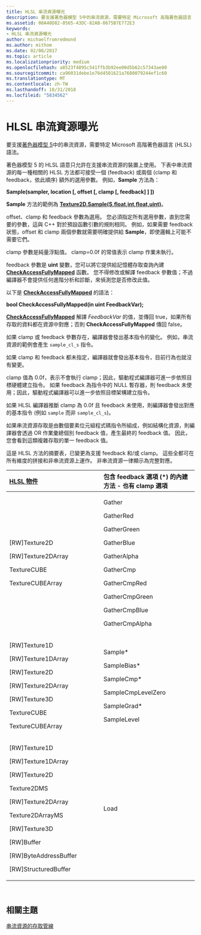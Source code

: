 ```yaml
---
title: HLSL 串流資源曝光
description: 要支援著色器模型 5中的串流資源，需要特定 Microsoft 高階著色器語言 (HLSL) 語法。
ms.assetid: 00A40D82-0565-43DC-82AB-0675B7E772E3
keywords:
- HLSL 串流資源曝光
author: michaelfromredmond
ms.author: mithom
ms.date: 02/08/2017
ms.topic: article
ms.localizationpriority: medium
ms.openlocfilehash: a8523f4895c541ffb3b92ee00d5b62c57343ae00
ms.sourcegitcommit: ca96031debe1e76d4501621a7680079244ef1c60
ms.translationtype: MT
ms.contentlocale: zh-TW
ms.lasthandoff: 10/31/2018
ms.locfileid: "5834562"
---
```

# <a name="hlsl-streaming-resources-exposure"></a>HLSL 串流資源曝光


要支援[著色器模型 5](https://msdn.microsoft.com/library/windows/desktop/ff471356)中的串流資源，需要特定 Microsoft 高階著色器語言 (HLSL) 語法。

著色器模型 5 的 HLSL 語意只允許在支援串流資源的裝置上使用。 下表中串流資源的每一種相關的 HLSL 方法都可接受一個 (feedback) 或兩個 (clamp 和 feedback，依此順序) 額外的選用參數。 例如，**Sample** 方法為：

**Sample(sampler, location \[, offset \[, clamp \[, feedback\] \] \])**

**Sample** 方法的範例為 [**Texture2D.Sample(S,float,int,float,uint)**](https://msdn.microsoft.com/library/windows/desktop/dn393787)。

offset、clamp 和 feedback 參數為選用。 您必須指定所有選用參數，直到您需要的參數，這與 C++ 對於預設函數引數的規則相同。 例如，如果需要 feedback 狀態，offset 和 clamp 兩個參數就需要明確提供給 **Sample**，即使邏輯上可能不需要它們。

clamp 參數是純量浮點值。 clamp=0.0f 的常值表示 clamp 作業未執行。

feedback 參數是 **uint** 變數，您可以將它提供給記憶體存取查詢內建 [**CheckAccessFullyMapped**](https://msdn.microsoft.com/library/windows/desktop/dn292083) 函數。 您不得修改或解譯 feedback 參數值；不過編譯器不會提供任何進階分析和診斷，來偵測您是否修改此值。

以下是 [**CheckAccessFullyMapped**](https://msdn.microsoft.com/library/windows/desktop/dn292083) 的語法：

**bool CheckAccessFullyMapped(in uint FeedbackVar);**

[**CheckAccessFullyMapped**](https://msdn.microsoft.com/library/windows/desktop/dn292083) 解譯 *FeedbackVar* 的值，並傳回 true，如果所有存取的資料都在資源中對應；否則 **CheckAccessFullyMapped** 傳回 false。

如果 clamp 或 feedback 參數存在，編譯器會發出基本指令的變化。 例如，串流資源的範例會產生 `sample_cl_s` 指令。

如果 clamp 和 feedback 都未指定，編譯器就會發出基本指令，目前行為也就沒有變更。

clamp 值為 0.0f，表示不會執行 clamp；因此，驅動程式編譯器可進一步依照目標硬體建立指令。 如果 feedback 為指令中的 NULL 暫存器，則 feedback 未使用；因此，驅動程式編譯器可以進一步依照目標架構建立指令。

如果 HLSL 編譯器推斷 clamp 為 0.0f 且 feedback 未使用，則編譯器會發出對應的基本指令 (例如 `sample` 而非 `sample_cl_s`)。

如果串流資源存取是由數個要素位元組程式碼指令所組成，例如結構化資源，則編譯器會透過 OR 作業彙總個別 feedback 值，產生最終的 feedback 值。 因此，您會看到這類複雜存取的單一 feedback 值。

這是 HLSL 方法的摘要表，已變更為支援 feedback 和/或 clamp。 這些全都可在所有維度的拼接和非串流資源上運作。 非串流資源一律顯示為完整對應。

<table>
<colgroup>
<col width="50%" />
<col width="50%" />
</colgroup>
<thead>
<tr class="header">
<th align="left"><a href="https://msdn.microsoft.com/library/windows/desktop/ff471359">HLSL 物件</a> </th>
<th align="left">包含 feedback 選項 (*) 的內建方法 - 也有 clamp 選項</th>
</tr>
</thead>
<tbody>
<tr class="odd">
<td align="left"><p>[RW]Texture2D</p>
<p>[RW]Texture2DArray</p>
<p>TextureCUBE</p>
<p>TextureCUBEArray</p></td>
<td align="left"><p>Gather</p>
<p>GatherRed</p>
<p>GatherGreen</p>
<p>GatherBlue</p>
<p>GatherAlpha</p>
<p>GatherCmp</p>
<p>GatherCmpRed</p>
<p>GatherCmpGreen</p>
<p>GatherCmpBlue</p>
<p>GatherCmpAlpha</p></td>
</tr>
<tr class="even">
<td align="left"><p>[RW]Texture1D</p>
<p>[RW]Texture1DArray</p>
<p>[RW]Texture2D</p>
<p>[RW]Texture2DArray</p>
<p>[RW]Texture3D</p>
<p>TextureCUBE</p>
<p>TextureCUBEArray</p></td>
<td align="left"><p>Sample*</p>
<p>SampleBias*</p>
<p>SampleCmp*</p>
<p>SampleCmpLevelZero</p>
<p>SampleGrad*</p>
<p>SampleLevel</p></td>
</tr>
<tr class="odd">
<td align="left"><p>[RW]Texture1D</p>
<p>[RW]Texture1DArray</p>
<p>[RW]Texture2D</p>
<p>Texture2DMS</p>
<p>[RW]Texture2DArray</p>
<p>Texture2DArrayMS</p>
<p>[RW]Texture3D</p>
<p>[RW]Buffer</p>
<p>[RW]ByteAddressBuffer</p>
<p>[RW]StructuredBuffer</p></td>
<td align="left">Load</td>
</tr>
</tbody>
</table>

 

## <a name="span-idrelated-topicsspanrelated-topics"></a><span id="related-topics"></span>相關主題


[串流資源的存取管線](pipeline-access-to-streaming-resources.md)

 

 




